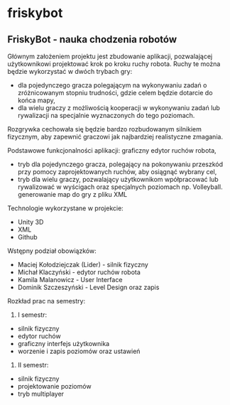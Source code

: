 # friskybot

FriskyBot - nauka chodzenia robotów
---

Głównym założeniem projektu jest zbudowanie aplikacji, pozwalającej użytkownikowi projektować krok po kroku ruchy robota. Ruchy te można będzie wykorzystać w dwóch trybach gry: 
 - dla pojedynczego gracza polegającym na wykonywaniu zadań o zróżnicowanym  stopniu  trudności, gdzie celem będzie dotarcie do końca mapy,
 - dla wielu graczy z możliwością kooperacji w wykonywaniu zadań lub rywalizacji na specjalnie wyznaczonych do tego poziomach. 

Rozgrywka cechowała się będzie bardzo rozbudowanym silnikiem fizycznym, aby zapewnić graczowi jak najbardziej realistyczne zmagania.


Podstawowe funkcjonalności aplikacji:
graficzny edytor ruchów robota,
 - tryb dla pojedynczego gracza, polegający na pokonywaniu przeszkód przy pomocy zaprojektowanych ruchów, aby osiągnąć wybrany cel,
 - tryb dla wielu graczy, pozwalający użytkownikom wpółpracować lub rywalizować w wyścigach oraz specjalnych poziomach np. Volleyball.
generowanie map do gry z pliku XML


Technologie wykorzystane w projekcie:
 - Unity 3D
 - XML
 - Github 


Wstępny podział obowiązków:
 - Maciej Kołodziejczak (Lider) - silnik fizyczny
 - Michał Klaczyński - edytor ruchów robota
 - Kamila Malanowicz - User Interface
 - Dominik Szczeszyński - Level Design oraz zapis




Rozkład prac na semestry:

1. I semestr:
 - silnik fizyczny
 - edytor ruchów
 - graficzny interfejs użytkownika
 - worzenie i zapis poziomów oraz ustawień


1. II semestr:
 - silnik fizyczny
 - projektowanie poziomów
 - tryb multiplayer
